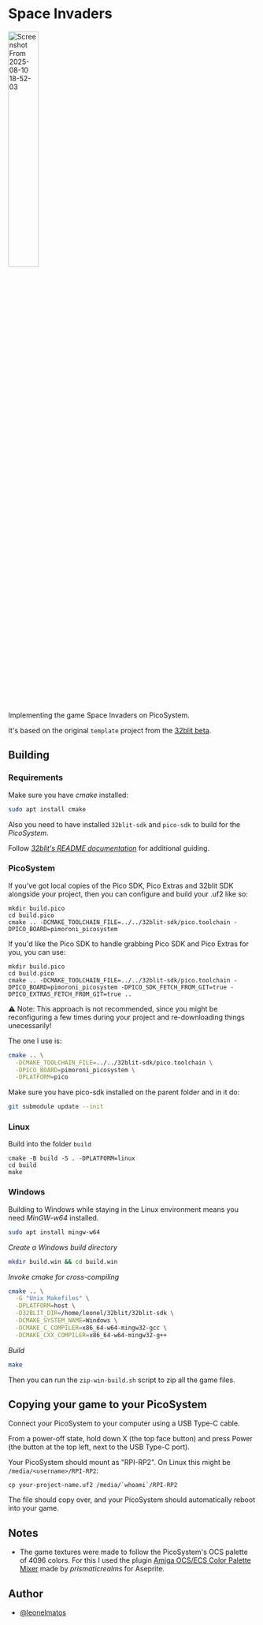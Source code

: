 # Space Invaders

<img width="35%" height="35%" alt="Screenshot From 2025-08-10 18-52-03" src="https://github.com/user-attachments/assets/33d86e36-b68e-4988-adba-f1288ae45247" />



Implementing the game Space Invaders on PicoSystem.

It's based on the original `template` project from the 
[32blit beta](https://github.com/pimoroni/32blit-beta).


## Building

### Requirements

Make sure you have *cmake* installed:

```bash
sudo apt install cmake
```

Also you need to have installed `32blit-sdk` and `pico-sdk` to build for the *PicoSystem*.

Follow *[32blit's README documentation](https://github.com/32blit/32blit-sdk?tab=readme-ov-file)* for additional guiding.

### PicoSystem

If you've got local copies of the Pico SDK, Pico Extras and 32blit SDK alongside your project,
then you can configure and build your .uf2 like so:

```
mkdir build.pico
cd build.pico
cmake .. -DCMAKE_TOOLCHAIN_FILE=../../32blit-sdk/pico.toolchain -DPICO_BOARD=pimoroni_picosystem
```

If you'd like the Pico SDK to handle grabbing Pico SDK and Pico Extras for you, you can use:

```
mkdir build.pico
cd build.pico
cmake .. -DCMAKE_TOOLCHAIN_FILE=../../32blit-sdk/pico.toolchain -DPICO_BOARD=pimoroni_picosystem -DPICO_SDK_FETCH_FROM_GIT=true -DPICO_EXTRAS_FETCH_FROM_GIT=true ..
```

:warning: Note: This approach is not recommended, since you might be reconfiguring a few times during
your project and re-downloading things unecessarily!

The one I use is:

```bash
cmake .. \
  -DCMAKE_TOOLCHAIN_FILE=../../32blit-sdk/pico.toolchain \
  -DPICO_BOARD=pimoroni_picosystem \
  -DPLATFORM=pico
```

Make sure you have pico-sdk installed on the parent folder and in it do:

```bash
git submodule update --init
```

### Linux

Build into the folder `build` 
```
cmake -B build -S . -DPLATFORM=linux
cd build
make
```

### Windows

Building to Windows while staying in the Linux environment means you need *MinGW-w64* installed.

```bash
sudo apt install mingw-w64
```

*Create a Windows build directory*
```bash
mkdir build.win && cd build.win
```

*Invoke cmake for cross-compiling*
```bash
cmake .. \
  -G "Unix Makefiles" \
  -DPLATFORM=host \
  -D32BLIT_DIR=/home/leonel/32blit/32blit-sdk \
  -DCMAKE_SYSTEM_NAME=Windows \
  -DCMAKE_C_COMPILER=x86_64-w64-mingw32-gcc \
  -DCMAKE_CXX_COMPILER=x86_64-w64-mingw32-g++
```

*Build*
```bash
make
```

Then you can run the `zip-win-build.sh` script to zip all the game files.

## Copying your game to your PicoSystem

Connect your PicoSystem to your computer using a USB Type-C cable.

From a power-off state, hold down X (the top face button) and press Power (the button at the top left, next to the USB Type-C port).

Your PicoSystem should mount as "RPI-RP2". On Linux this might be `/media/<username>/RPI-RP2`:

```
cp your-project-name.uf2 /media/`whoami`/RPI-RP2
```

The file should copy over, and your PicoSystem should automatically reboot into your game.

## Notes

- The game textures were made to follow the PicoSystem's OCS palette of 4096 colors. For this I used the plugin
[Amiga OCS/ECS Color Palette Mixer](https://prismaticrealms.itch.io/aseprite-script-amiga-ocsecs-color-palette-mixer) made by *prismaticrealms* for Aseprite.

## Author

- [@leonelmatos](https://www.github.com/LeonelMatos)
